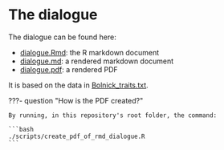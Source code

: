 # The dialogue

The dialogue can be found here:

- [dialogue.Rmd](https://github.com/richelbilderbeek/paper_critical_ai/blob/main/docs/dialogue/dialogue.Rmd):
  the R markdown document
- [dialogue.md](dialogue.md): a rendered markdown document
- [dialogue.pdf](dialogue.pdf): a rendered PDF

It is based on the data in [Bolnick_traits.txt](Bolnick_traits.txt).

???- question "How is the PDF created?"

    By running, in this repository's root folder, the command:

    ```bash
    ./scripts/create_pdf_of_rmd_dialogue.R
    ```
